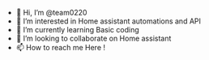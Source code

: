 - 👋 Hi, I’m @team0220
- 👀 I’m interested in Home assistant automations and API
- 🌱 I’m currently learning Basic coding
- 💞️ I’m looking to collaborate on Home assistant
- 📫 How to reach me Here !
  

<!---
team0220/team0220 is a ✨ special ✨ repository because its `README.md` (this file) appears on your GitHub profile.
You can click the Preview link to take a look at your changes.
--->

